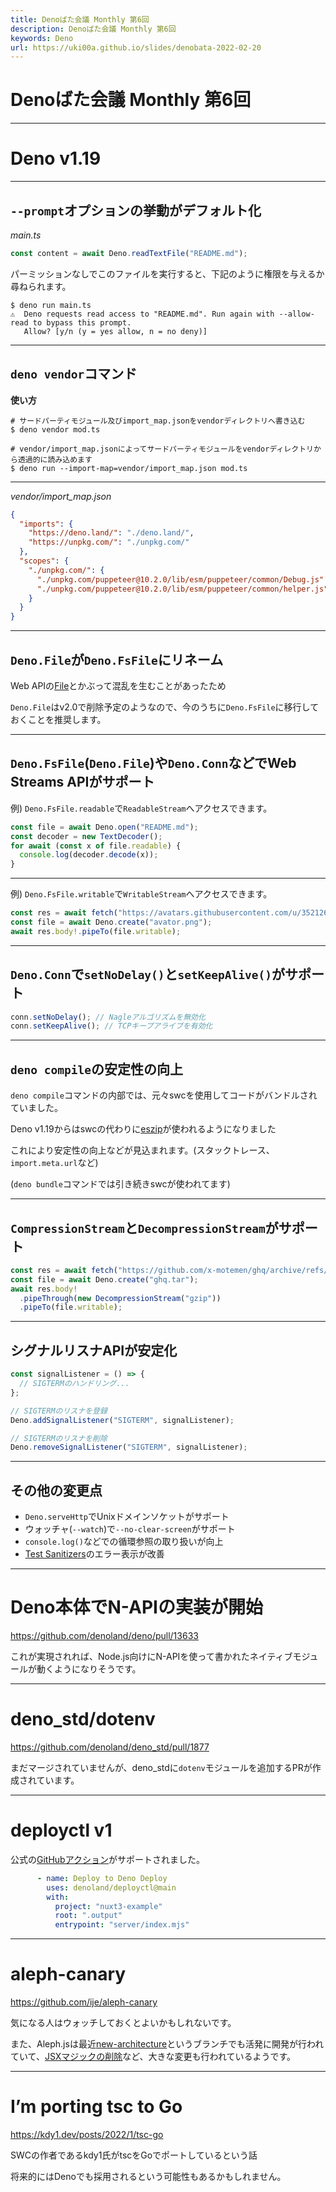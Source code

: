 ```yaml
---
title: Denoばた会議 Monthly 第6回
description: Denoばた会議 Monthly 第6回
keywords: Deno
url: https://uki00a.github.io/slides/denobata-2022-02-20
---
```


# Denoばた会議 Monthly 第6回

<!-- _class: lead -->

---

# Deno v1.19

<!-- _class: lead -->

---

## `--prompt`オプションの挙動がデフォルト化

*main.ts*

```ts
const content = await Deno.readTextFile("README.md");
```

パーミッションなしでこのファイルを実行すると、下記のように権限を与えるか尋ねられます。

```shell
$ deno run main.ts
⚠️  ️Deno requests read access to "README.md". Run again with --allow-read to bypass this prompt.
   Allow? [y/n (y = yes allow, n = no deny)]
```

---

## `deno vendor`コマンド

**使い方**

```shell
# サードパーティモジュール及びimport_map.jsonをvendorディレクトリへ書き込む
$ deno vendor mod.ts

# vendor/import_map.jsonによってサードパーティモジュールをvendorディレクトリから透過的に読み込めます
$ deno run --import-map=vendor/import_map.json mod.ts
```

---

*vendor/import_map.json*

```json
{
  "imports": {
    "https://deno.land/": "./deno.land/",
    "https://unpkg.com/": "./unpkg.com/"
  },
  "scopes": {
    "./unpkg.com/": {
      "./unpkg.com/puppeteer@10.2.0/lib/esm/puppeteer/common/Debug.js": "./unpkg.com/puppeteer@10.2.0/lib/esm/puppeteer/common/Debug.js",
      "./unpkg.com/puppeteer@10.2.0/lib/esm/puppeteer/common/helper.js": "./unpkg.com/puppeteer@10.2.0/lib/esm/puppeteer/common/helper.js"
    }
  }
}
```

---

## `Deno.File`が`Deno.FsFile`にリネーム

Web APIの[File](https://developer.mozilla.org/en-US/docs/Web/API/File)とかぶって混乱を生むことがあったため

`Deno.File`はv2.0で削除予定のようなので、今のうちに`Deno.FsFile`に移行しておくことを推奨します。

---

## `Deno.FsFile`(`Deno.File`)や`Deno.Conn`などでWeb Streams APIがサポート

例) `Deno.FsFile.readable`で`ReadableStream`へアクセスできます。

```ts
const file = await Deno.open("README.md");
const decoder = new TextDecoder();
for await (const x of file.readable) {
  console.log(decoder.decode(x));
}
```

---

例) `Deno.FsFile.writable`で`WritableStream`へアクセスできます。

```ts
const res = await fetch("https://avatars.githubusercontent.com/u/35212662?v=4");
const file = await Deno.create("avator.png");
await res.body!.pipeTo(file.writable);
```

---

## `Deno.Conn`で`setNoDelay()`と`setKeepAlive()`がサポート

```ts
conn.setNoDelay(); // Nagleアルゴリズムを無効化
conn.setKeepAlive(); // TCPキープアライブを有効化
```

---

## `deno compile`の安定性の向上

`deno compile`コマンドの内部では、元々swcを使用してコードがバンドルされていました。

Deno v1.19からはswcの代わりに[eszip](https://github.com/denoland/eszip)が使われるようになりました

これにより安定性の向上などが見込まれます。(スタックトレース、`import.meta.url`など)

(`deno bundle`コマンドでは引き続きswcが使われてます)

---

## `CompressionStream`と`DecompressionStream`がサポート

```ts
const res = await fetch("https://github.com/x-motemen/ghq/archive/refs/tags/v1.2.1.tar.gz");
const file = await Deno.create("ghq.tar");
await res.body!
  .pipeThrough(new DecompressionStream("gzip"))
  .pipeTo(file.writable);
```

---

## シグナルリスナAPIが安定化

```ts
const signalListener = () => {
  // SIGTERMのハンドリング...
};

// SIGTERMのリスナを登録
Deno.addSignalListener("SIGTERM", signalListener);

// SIGTERMのリスナを削除
Deno.removeSignalListener("SIGTERM", signalListener);
```

---

## その他の変更点

- `Deno.serveHttp`でUnixドメインソケットがサポート
- ウォッチャ(`--watch`)で`--no-clear-screen`がサポート
- `console.log()`などでの循環参照の取り扱いが向上
- [Test Sanitizers](https://deno.land/manual@v1.19.0/testing/sanitizers)のエラー表示が改善

---

# Deno本体でN-APIの実装が開始

https://github.com/denoland/deno/pull/13633

これが実現されれば、Node.js向けにN-APIを使って書かれたネイティブモジュールが動くようになりそうです。

---

# deno_std/dotenv

https://github.com/denoland/deno_std/pull/1877

まだマージされていませんが、deno_stdに`dotenv`モジュールを追加するPRが作成されています。

---

# deployctl v1

公式の[GitHubアクション](https://github.com/denoland/deployctl/tree/1.0.0/action)がサポートされました。

```yaml
      - name: Deploy to Deno Deploy
        uses: denoland/deployctl@main
        with:
          project: "nuxt3-example"
          root: ".output"
          entrypoint: "server/index.mjs"
```

---

# aleph-canary

https://github.com/ije/aleph-canary

気になる人はウォッチしておくとよいかもしれないです。

また、Aleph.jsは最近[new-architecture](https://github.com/alephjs/aleph.js/tree/new-architecture)というブランチでも活発に開発が行われていて、[JSXマジックの削除](https://github.com/alephjs/aleph.js/commit/49d4f546f286ba3bb977f827619ff62c12c41fa8)など、大きな変更も行われているようです。

---

# I’m porting tsc to Go

https://kdy1.dev/posts/2022/1/tsc-go

SWCの作者であるkdy1氏がtscをGoでポートしているという話

将来的にはDenoでも採用されるという可能性もあるかもしれません。

